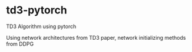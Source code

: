 # td3-pytorch
TD3 Algorithm using pytorch

Using network architectures from TD3 paper, network initializing methods from DDPG
